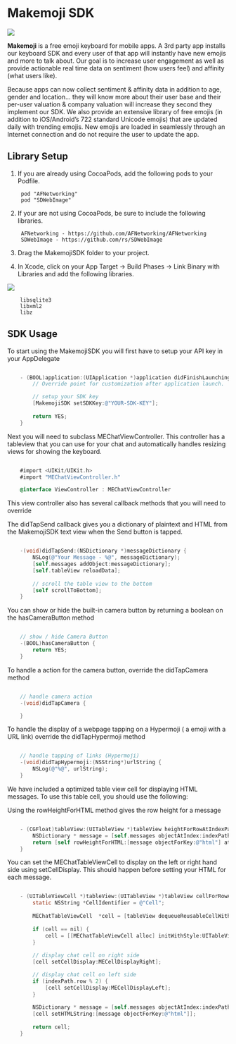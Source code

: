 Makemoji SDK
====================

![](http://i.imgur.com/4y2Du8N.jpg)

**Makemoji** is a free emoji keyboard for mobile apps. A 3rd party app installs our keyboard SDK and every user of that app will instantly have new emojis and more to talk about. Our goal is to increase user engagement as well as provide actionable real time data on sentiment (how users feel) and affinity (what users like). Because apps can now collect sentiment & affinity data in addition to age, gender and location... they will know more about their user base and their per-user valuation & company valuation will increase they second they implement our SDK. We also provide an extensive library of free emojis (in addition to iOS/Android’s 722 standard Unicode emojis) that are updated daily with trending emojis. New emojis are loaded in seamlessly through an Internet connection and do not require the user to update the app.


Library Setup
---------------------
1. If you are already using CocoaPods, add the following pods to your Podfile.

		pod "AFNetworking"
		pod "SDWebImage"

2. If your are not using CocoaPods, be sure to include the following libraries.
		
		AFNetworking - https://github.com/AFNetworking/AFNetworking
		SDWebImage - https://github.com/rs/SDWebImage

3. Drag the MakemojiSDK folder to your project.

3. In Xcode, click on your App Target -> Build Phases -> Link Binary with Libraries and add the following libraries.

![](http://i.imgur.com/N7HL7Iu.png)

		libsqlite3
		libxml2
		libz

SDK Usage
---------------------
To start using the MakemojiSDK you will first have to setup your API key in your AppDelegate 

```objectivec

	- (BOOL)application:(UIApplication *)application didFinishLaunchingWithOptions:(NSDictionary *)launchOptions {
	    // Override point for customization after application launch.

	    // setup your SDK key
	    [MakemojiSDK setSDKKey:@"YOUR-SDK-KEY"];
	    
	    return YES;
	}

```

Next you will need to subclass MEChatViewController. This controller has a tableview that you can use for your chat and automatically handles resizing views for showing the keyboard.

```objectivec

	#import <UIKit/UIKit.h>
	#import "MEChatViewController.h"

	@interface ViewController : MEChatViewController

```

This view controller also has several callback methods that you will need to override

The didTapSend callback gives you a dictionary of plaintext and HTML from the MakemojiSDK text view when the Send button is tapped.

```objectivec

	-(void)didTapSend:(NSDictionary *)messageDictionary {
	    NSLog(@"Your Message - %@", messageDictionary);
	    [self.messages addObject:messageDictionary];
	    [self.tableView reloadData];
	    
	    // scroll the table view to the bottom
	    [self scrollToBottom];
	}

```

You can show or hide the built-in camera button by returning a boolean on the hasCameraButton method

```objectivec

	// show / hide Camera Button
	-(BOOL)hasCameraButton {
	    return YES;
	}

```

To handle a action for the camera button, override the didTapCamera method

```objectivec

	// handle camera action
	-(void)didTapCamera {

	}

```

To handle the display of a webpage tapping on a Hypermoji ( a emoji with a URL link) override the didTapHypermoji method

```objectivec

	// handle tapping of links (Hypermoji)
	-(void)didTapHypermoji:(NSString*)urlString {
	    NSLog(@"%@", urlString);
	}

```

We have included a optimized table view cell for displaying HTML messages. To use this table cell, you should use the following:

Using the rowHeightForHTML method gives the row height for a message

```objectivec

	- (CGFloat)tableView:(UITableView *)tableView heightForRowAtIndexPath:(NSIndexPath *)indexPath {
	    NSDictionary * message = [self.messages objectAtIndex:indexPath.row];
	    return [self rowHeightForHTML:[message objectForKey:@"html"] atIndexPath:indexPath];
	}

```

You can set the MEChatTableViewCell to display on the left or right hand side using setCellDisplay. This should happen before setting your HTML for each message.

```objectivec

	- (UITableViewCell *)tableView:(UITableView *)tableView cellForRowAtIndexPath:(NSIndexPath *)indexPath {
	    static NSString *CellIdentifier = @"Cell";
	    
	    MEChatTableViewCell  *cell = [tableView dequeueReusableCellWithIdentifier:CellIdentifier];
	    
	    if (cell == nil) {
	        cell = [[MEChatTableViewCell alloc] initWithStyle:UITableViewCellStyleDefault reuseIdentifier:CellIdentifier];
	    }
	    
	    // display chat cell on right side
	    [cell setCellDisplay:MECellDisplayRight];

	    // display chat cell on left side
	    if (indexPath.row % 2) {
	        [cell setCellDisplay:MECellDisplayLeft];
	    }
	    
	    NSDictionary * message = [self.messages objectAtIndex:indexPath.row];
	    [cell setHTMLString:[message objectForKey:@"html"]];
	    
	    return cell;
	}

```


